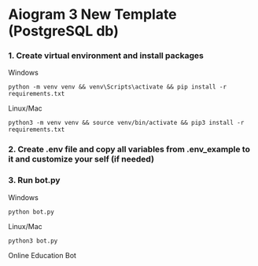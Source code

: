# Aiogram 3 New Template (PostgreSQL db)

### 1. Create virtual environment and install packages

Windows

```shell
python -m venv venv && venv\Scripts\activate && pip install -r requirements.txt
```

Linux/Mac

```shell
python3 -m venv venv && source venv/bin/activate && pip3 install -r requirements.txt
```

### 2. Create .env file and copy all variables from .env_example to it and customize your self (if needed)

### 3. Run bot.py

Windows

```shell
python bot.py
```

Linux/Mac

```shell
python3 bot.py
```

Online Education Bot
